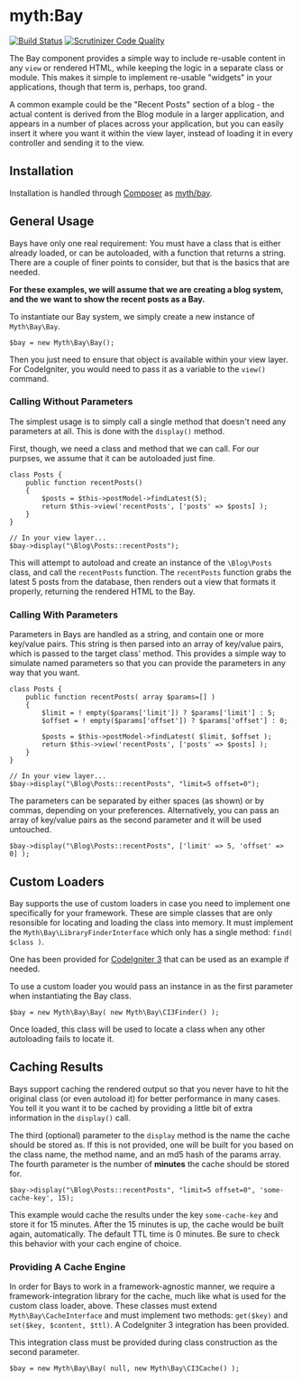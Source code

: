 # myth:Bay

[![Build Status](https://travis-ci.org/newmythmedia/bay.svg)](https://travis-ci.org/newmythmedia/bay)
[![Scrutinizer Code Quality](https://scrutinizer-ci.com/g/newmythmedia/bay/badges/quality-score.png?b=develop)](https://scrutinizer-ci.com/g/newmythmedia/bay/?branch=develop)

The Bay component provides a simple way to include re-usable content in any `view` or rendered HTML, while keeping the logic in a separate class or module. This makes it simple to implement re-usable "widgets" in your applications, though that term is, perhaps, too grand. 

A common example could be the "Recent Posts" section of a blog - the actual content is derived from the Blog module in a larger application, and appears in a number of places across your application, but you can easily insert it where you want it within the view  layer, instead of loading it in every controller and sending it to the view. 

## Installation
Installation is handled through [Composer](https://getcomposer.org/) as [myth/bay](#).

## General Usage

Bays have only one real requirement: You must have a class that is either already loaded, or can be autoloaded, with a function that returns a string. There are a couple of finer points to consider, but that is the basics that are needed. 

**For these examples, we will assume that we are creating a blog system, and the we want to show the recent posts as a Bay.**

To instantiate our Bay system, we simply create a new instance of `Myth\Bay\Bay`.

	$bay = new Myth\Bay\Bay();
	
Then you just need to ensure that object is available within your view layer. For CodeIgniter, you would need to pass it as a variable to the `view()` command. 

### Calling Without Parameters

The simplest usage is to simply call a single method that doesn't need any parameters at all. This is done with the `display()` method.

First, though, we need a class and method that we can call. For our purpses, we assume that it can be autoloaded just fine.

	class Posts {
		public function recentPosts() 
		{ 
			$posts = $this->postModel->findLatest(5);
			return $this->view('recentPosts', ['posts' => $posts] );
		}
	}

	// In your view layer...
	$bay->display("\Blog\Posts::recentPosts");

This will attempt to autoload and create an instance of the `\Blog\Posts` class, and call the `recentPosts` function. The `recentPosts` function grabs the latest 5 posts from the database, then renders out a view that formats it properly, returning the rendered HTML to the Bay.

### Calling With Parameters

Parameters in Bays are handled as  a string, and contain one or more key/value pairs. This string is then parsed into an array of key/value pairs, which is passed to the target class' method. This provides a simple way to simulate named parameters so that you can provide the parameters in any way that you want. 

	class Posts {
		public function recentPosts( array $params=[] ) 
		{ 
			$limit = ! empty($params['limit']) ? $params['limit'] : 5;
			$offset = ! empty($params['offset']) ? $params['offset'] : 0;
		
			$posts = $this->postModel->findLatest( $limit, $offset );
			return $this->view('recentPosts', ['posts' => $posts] );
		}
	}

	// In your view layer...
	$bay->display("\Blog\Posts::recentPosts", "limit=5 offset=0");

The parameters can be separated by either spaces (as shown) or by commas, depending on your preferences.  Alternatively, you can pass an array of key/value pairs as the second parameter and it will be used untouched.

	$bay->display("\Blog\Posts::recentPosts", ['limit' => 5, 'offset' => 0] );
	

## Custom Loaders

Bay supports the use of custom loaders in case you need to implement one specifically for your framework. These are simple classes that are only resonsible for locating and loading the class into memory. It must implement the `Myth\Bay\LibraryFinderInterface` which only has a single method: `find( $class )`. 

One has been provided for [CodeIgniter 3](http://codeigniter.com) that can be used as an example if needed. 

To use a custom loader you would pass an instance in as the first parameter when instantiating the Bay class.

	$bay = new Myth\Bay\Bay( new Myth\Bay\CI3Finder() );

Once loaded, this class will be used to locate a class when any other autoloading fails to locate it.


## Caching Results

Bays support caching the rendered output so that you never have to hit the original class (or even autoload it) for better performance in many cases. You tell it you want it to be cached by providing a little bit of extra information in the `display()` call. 

The third (optional) parameter to the `display` method is the name the cache should be stored as. If this is not provided, one will be built for you based on the class name, the method name, and an md5 hash of the params array. The fourth parameter is the number of **minutes** the cache should be stored for.

	$bay->display("\Blog\Posts::recentPosts", "limit=5 offset=0", 'some-cache-key', 15);

This example would cache the results under the key `some-cache-key` and store it for 15 minutes. After the 15 minutes is up, the cache would be built again, automatically. The default TTL time is 0 minutes. Be sure to check this behavior with your cach engine of choice. 

### Providing A Cache Engine
In order for Bays to work in a framework-agnostic manner, we require a framework-integration library for the cache, much like what is used for the custom class loader, above. These classes must extend `Myth\Bay\CacheInterface` and must implement two methods: `get($key)` and `set($key, $content, $ttl)`. A CodeIgniter 3 integration has been provided.

This integration class must be provided during class construction as the second parameter.

	$bay = new Myth\Bay\Bay( null, new Myth\Bay\CI3Cache() );


